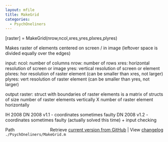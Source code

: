 ```yaml
---
layout: mfile
title: MakeGrid
categories:
  - PsychOneliners
---
```


\[raster\] = MakeGrid\(nrow,ncol,xres,yres,plxres,plyres\)

Makes raster of elements centered on screen / in image \(leftover space is
divided equally over the edges\)

input:
  ncol:   number of columns
  nrow:   number of rows
  xres:   horizontal resolution of screen or image
  yres:   vertical resolution of screen or element
  plxres: hor resolution of raster element \(can be smaller than xres, not larger\)
  plyres: vert resolution of raster element \(can be smaller than yres, not
          larger\)

output
  raster: struct with boundaries of raster elements
          is a matrix of structs of size number of raster elements
          vertically X number of raster element horizontally

IH    2008
DN    2008 v1.1 \- coordinates sometimes faulty
DN    2008 v1.2 \- coordinates sometimes faulty \(actually solved this
                  time\) \+ input checking


<div class="code_header" style="text-align:right;">
  <span style="float:left;">Path&nbsp;&nbsp;</span> <span class="counter">Retrieve <a href=
  "https://raw.github.com/Psychtoolbox-3/Psychtoolbox-3/beta/./PsychOneliners/MakeGrid.m">current version from GitHub</a> | View <a href=
  "https://github.com/Psychtoolbox-3/Psychtoolbox-3/commits/beta/./PsychOneliners/MakeGrid.m">changelog</a></span>
</div>
<div class="code">
  <code>./PsychOneliners/MakeGrid.m</code>
</div>
